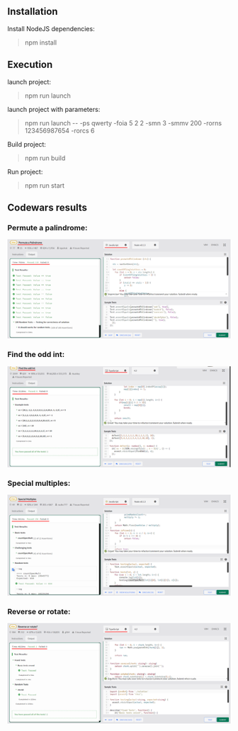 ## Installation

Install NodeJS dependencies:

> npm install

## Execution

launch project:
> npm run launch

launch project with parameters:
> npm run launch -- -ps qwerty -foia 5 2 2 -smn 3 -smmv 200 -rorns 123456987654 -rorcs 6

Build project:
> npm run build 

Run project:
> npm run start

## Codewars results

### Permute a palindrome: 

![PermutePalindromeScreenshot](./screenshots/Permute_a_Palindrome_Screenshot.png)

### Find the odd int: 

![FindOddIntScreenshot](./screenshots/Find_the_odd_int_Screenshot.png)

### Special multiples: 

![SpecialMultiplesScreenshot](./screenshots/Special_Multiples_Screenshot.png)

### Reverse or rotate:

![ReverseOrRotateScreenshot](./screenshots/Reverse_or_rotate_Screenshot.png)